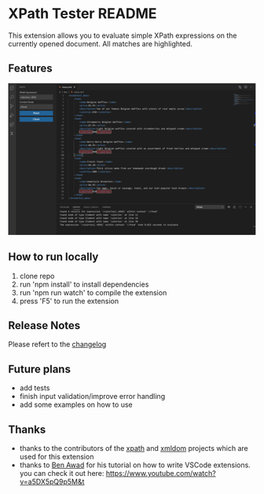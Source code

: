 # XPath Tester README

This extension allows you to evaluate simple XPath expressions on the currently opened document. All matches are highlighted.

## Features

![the extension](media/extension.png)

## How to run locally

1. clone repo
2. run 'npm install' to install dependencies
3. run 'npm run watch' to compile the extension
4. press 'F5' to run the extension

## Release Notes

Please refert to the [changelog](CHANGELOG.md)

## Future plans

- add tests
- finish input validation/improve error handling
- add some examples on how to use

## Thanks

- thanks to the contributors of the [xpath](https://github.com/goto100/xpath) and [xmldom](https://github.com/xmldom/xmldom) projects which are used for this extension
- thanks to [Ben Awad](https://github.com/benawad) for his tutorial on how to write VSCode extensions. you can check it out here: https://www.youtube.com/watch?v=a5DX5pQ9p5M&t
